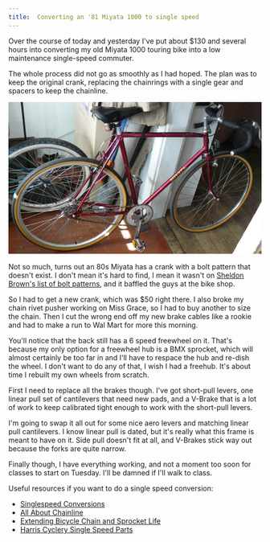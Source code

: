 ```yaml
---
title:  Converting an '81 Miyata 1000 to single speed
---
```


Over the course of today and yesterday I've put about $130 and several hours into converting my old Miyata 1000 touring bike into a low maintenance single-speed commuter.

The whole process did not go as smoothly as I had hoped. The plan was to keep the original crank, replacing the chainrings with a single gear and spacers to keep the chainline.

![My pride and joy, a reddish 1981 Miyata 1000 road bike](/assets/2010/miyata.webp)

Not so much, turns out an 80s Miyata has a crank with a bolt pattern that doesn't exist. I don't mean it's hard to find, I mean it wasn't on [Sheldon Brown's list of bolt patterns](http://sheldonbrown.com/gloss_bo-z.html#bcd), and it baffled the guys at the bike shop.

So I had to get a new crank, which was $50 right there. I also broke my chain rivet pusher working on Miss Grace, so I had to buy another to size the chain. Then I cut the wrong end off my new brake cables like a rookie and had to make a run to Wal Mart for more this morning.

You'll notice that the back still has a 6 speed freewheel on it. That's because my only option for a freewheel hub is a BMX sprocket, which will almost certainly be too far in and I'll have to respace the hub and re-dish the wheel. I don't want to do any of that, I wish I had a freehub. It's about time I rebuilt my own wheels from scratch.

First I need to replace all the brakes though. I've got short-pull levers, one linear pull set of cantilevers that need new pads, and a V-Brake that is a lot of work to keep calibrated tight enough to work with the short-pull levers.

I'm going to swap it all out for some nice aero levers and matching linear pull cantilevers. I know linear pull is dated, but it's really what this frame is meant to have on it. Side pull doesn't fit at all, and V-Brakes stick way out because the forks are quite narrow.

Finally though, I have everything working, and not a moment too soon for classes to start on Tuesday. I'll be damned if I'll walk to class.

Useful resources if you want to do a single speed conversion:

* [Singlespeed Conversions](http://www.sheldonbrown.com/singlespeed.html)
* [All About Chainline](http://www.sheldonbrown.com/chainline.html)
* [Extending Bicycle Chain and Sprocket Life](http://www.sheldonbrown.com/chain-life.html)
* [Harris Cyclery Single Speed Parts](http://www.sheldonbrown.com/harris/singlespeed.html)
